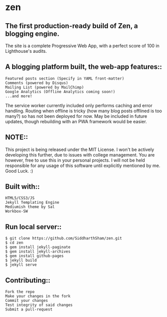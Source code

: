 # zen

The first production-ready build of Zen, a blogging engine.
-----------------------------------------------------------
The site is a complete Progressive Web App, with a perfect score of 100 in Lighthouse's audits.

A blogging platform built, the web-app features::
--------------------------------------------------------------
  
    Featured posts section (Specify in YAML front-matter)
    Comments (powered by Disqus)
    Mailing List (powered by MailChimp)
    Google Analytics (Offline Analytics coming soon!)
    ...and more!

The service worker currently included only performs caching and error handling. Routing when offline is tricky (how many blog posts offlined is too many?) so has not been deployed for now. May be included in future updates, though rebuilding with an PWA framework would be easier.

NOTE::
------
This project is being released under the MIT License. I won't be actively developing this further, due to issues with college management. You are however, free to use this in your personal projects. I will not be held responsible for any usage of this software until explicitly mentioned by me. Good Luck. :)

Built with::
-------------

    HTML5/CSS3/JS
    Jekyll Templating Engine
    Mediumish theme by Sal
    Workbox-SW

Run local server::
------------------
    
    $ git clone https://github.com/SiddharthSham/zen.git
    $ cd zen
    $ gem install jekyll-paginate
    $ gem install jekyll-archives
    $ gem install github-pages
    $ jekyll build   
    $ jekyll serve

Contributing::
-------------

    Fork the repo
    Make your changes in the fork
    Commit your changes
    Test integrity of said changes
    Submit a pull-request
